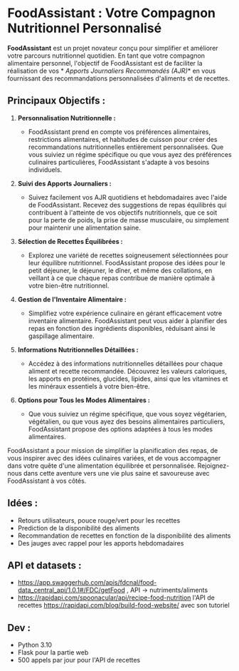 # FoodAssistant : Votre Compagnon Nutritionnel Personnalisé

**FoodAssistant** est un projet novateur conçu pour simplifier et améliorer votre parcours nutritionnel quotidien. En
tant que votre compagnon alimentaire personnel, l'objectif de FoodAssistant est de faciliter la réalisation de vos *
*Apports Journaliers Recommandés (AJR)** en vous fournissant des recommandations personnalisées d'aliments et de
recettes.

## Principaux Objectifs :

1. **Personnalisation Nutritionnelle :**
    - FoodAssistant prend en compte vos préférences alimentaires, restrictions alimentaires, et habitudes de cuisson
      pour créer des recommandations nutritionnelles entièrement personnalisées. Que vous suiviez un régime spécifique
      ou que vous ayez des préférences culinaires particulières, FoodAssistant s'adapte à vos besoins individuels.

2. **Suivi des Apports Journaliers :**
    - Suivez facilement vos AJR quotidiens et hebdomadaires avec l'aide de FoodAssistant. Recevez des suggestions de
      repas équilibrés qui contribuent à l'atteinte de vos objectifs nutritionnels, que ce soit pour la perte de poids,
      la prise de masse musculaire, ou simplement pour maintenir une alimentation saine.

3. **Sélection de Recettes Équilibrées :**
    - Explorez une variété de recettes soigneusement sélectionnées pour leur équilibre nutritionnel. FoodAssistant
      propose des idées pour le petit déjeuner, le déjeuner, le dîner, et même des collations, en veillant à ce que
      chaque repas contribue de manière optimale à votre bien-être nutritionnel.

4. **Gestion de l'Inventaire Alimentaire :**
    - Simplifiez votre expérience culinaire en gérant efficacement votre inventaire alimentaire. FoodAssistant peut vous
      aider à planifier des repas en fonction des ingrédients disponibles, réduisant ainsi le gaspillage alimentaire.

5. **Informations Nutritionnelles Détaillées :**
    - Accédez à des informations nutritionnelles détaillées pour chaque aliment et recette recommandée. Découvrez les
      valeurs caloriques, les apports en protéines, glucides, lipides, ainsi que les vitamines et les minéraux
      essentiels à votre bien-être.

6. **Options pour Tous les Modes Alimentaires :**
    - Que vous suiviez un régime spécifique, que vous soyez végétarien, végétalien, ou que vous ayez des besoins
      alimentaires particuliers, FoodAssistant propose des options adaptées à tous les modes alimentaires.

FoodAssistant a pour mission de simplifier la planification des repas, de vous inspirer avec des idées culinaires
variées, et de vous accompagner dans votre quête d'une alimentation équilibrée et personnalisée. Rejoignez-nous dans
cette aventure vers une vie plus saine et savoureuse avec FoodAssistant à vos côtés.

## Idées :

- Retours utilisateurs, pouce rouge/vert pour les recettes
- Prediction de la disponibilité des aliments
- Recommandation de recettes en fonction de la disponibilité des aliments
- Des jauges avec rappel pour les apports hebdomadaires

## API et datasets :

- https://app.swaggerhub.com/apis/fdcnal/food-data_central_api/1.0.1#/FDC/getFood , API -> nutriments/aliments
- https://rapidapi.com/spoonacular/api/recipe-food-nutrition l'API de
  recettes https://rapidapi.com/blog/build-food-website/ avec son tutoriel


## Dev :
- Python 3.10
- Flask pour la partie web
- 500 appels par jour pour l'API de recettes